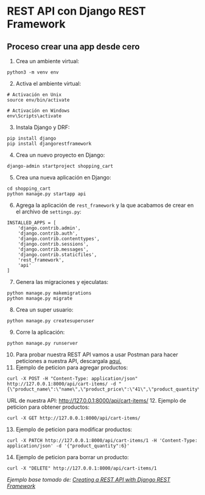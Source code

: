 # REST API con Django REST Framework

## Proceso crear una app desde cero
1. Crea un ambiente virtual:
```
python3 -m venv env
```
2. Activa el ambiente virtual:
```
# Activación en Unix
source env/bin/activate

# Activación en Windows
env\Scripts\activate
```
3. Instala Django y DRF:
```
pip install django
pip install djangorestframework
```
4. Crea un nuevo proyecto en Django:
```
django-admin startproject shopping_cart
```
5. Crea una nueva aplicación en Django:
```
cd shopping_cart
python manage.py startapp api
```
6. Agrega la aplicación de `rest_framework` y la que acabamos de crear en el archivo de `settings.py`:
```
INSTALLED_APPS = [
    'django.contrib.admin',
    'django.contrib.auth',
    'django.contrib.contenttypes',
    'django.contrib.sessions',
    'django.contrib.messages',
    'django.contrib.staticfiles',
    'rest_framework',
    'api'
]
```
7. Genera las migraciones y ejeculatas:
```
python manage.py makemigrations
python manage.py migrate 
```
8. Crea un super usuario:
```
python manage.py createsuperuser
```
9. Corre la aplicación:
```
python manage.py runserver
```
10. Para probar nuestra REST API vamos a usar Postman para hacer peticiones a nuestra API, descargala [aquí.](https://www.postman.com/downloads/)
11. Ejemplo de peticion para agregar productos:
```commandline
curl -X POST -H "Content-Type: application/json" http://127.0.0.1:8000/api/cart-items/ -d "{\"product_name\":\"name\",\"product_price\":\"41\",\"product_quantity\":\"1\"}"
```
URL de nuestra API: http://127.0.0.1:8000/api/cart-items/
12. Ejemplo de peticion para obtener productos:
```commandline
curl -X GET http://127.0.0.1:8000/api/cart-items/
```
13. Ejemplo de peticion para modificar productos:
```commandline
curl -X PATCH http://127.0.0.1:8000/api/cart-items/1 -H 'Content-Type: application/json' -d '{"product_quantity":6}'
```
14. Ejemplo de peticion para borrar un producto:
```commandline
curl -X "DELETE" http://127.0.0.1:8000/api/cart-items/1
```

_Ejemplo base tomado de: [Creating a REST API with Django REST Framework](https://stackabuse.com/creating-a-rest-api-with-django-rest-framework/)_